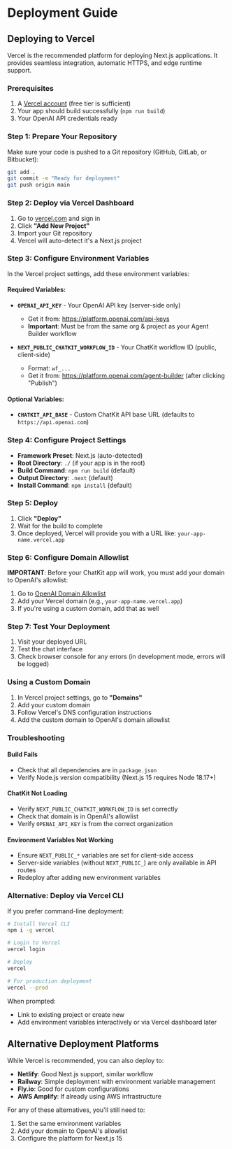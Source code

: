 # Deployment Guide

## Deploying to Vercel

Vercel is the recommended platform for deploying Next.js applications. It provides seamless integration, automatic HTTPS, and edge runtime support.

### Prerequisites

1. A [Vercel account](https://vercel.com/signup) (free tier is sufficient)
2. Your app should build successfully (`npm run build`)
3. Your OpenAI API credentials ready

### Step 1: Prepare Your Repository

Make sure your code is pushed to a Git repository (GitHub, GitLab, or Bitbucket):

```bash
git add .
git commit -m "Ready for deployment"
git push origin main
```

### Step 2: Deploy via Vercel Dashboard

1. Go to [vercel.com](https://vercel.com) and sign in
2. Click **"Add New Project"**
3. Import your Git repository
4. Vercel will auto-detect it's a Next.js project

### Step 3: Configure Environment Variables

In the Vercel project settings, add these environment variables:

#### Required Variables:

- **`OPENAI_API_KEY`** - Your OpenAI API key (server-side only)
  - Get it from: https://platform.openai.com/api-keys
  - **Important**: Must be from the same org & project as your Agent Builder workflow

- **`NEXT_PUBLIC_CHATKIT_WORKFLOW_ID`** - Your ChatKit workflow ID (public, client-side)
  - Format: `wf_...`
  - Get it from: https://platform.openai.com/agent-builder (after clicking "Publish")

#### Optional Variables:

- **`CHATKIT_API_BASE`** - Custom ChatKit API base URL (defaults to `https://api.openai.com`)

### Step 4: Configure Project Settings

- **Framework Preset**: Next.js (auto-detected)
- **Root Directory**: `./` (if your app is in the root)
- **Build Command**: `npm run build` (default)
- **Output Directory**: `.next` (default)
- **Install Command**: `npm install` (default)

### Step 5: Deploy

1. Click **"Deploy"**
2. Wait for the build to complete
3. Once deployed, Vercel will provide you with a URL like: `your-app-name.vercel.app`

### Step 6: Configure Domain Allowlist

**IMPORTANT**: Before your ChatKit app will work, you must add your domain to OpenAI's allowlist:

1. Go to [OpenAI Domain Allowlist](https://platform.openai.com/settings/organization/security/domain-allowlist)
2. Add your Vercel domain (e.g., `your-app-name.vercel.app`)
3. If you're using a custom domain, add that as well

### Step 7: Test Your Deployment

1. Visit your deployed URL
2. Test the chat interface
3. Check browser console for any errors (in development mode, errors will be logged)

### Using a Custom Domain

1. In Vercel project settings, go to **"Domains"**
2. Add your custom domain
3. Follow Vercel's DNS configuration instructions
4. Add the custom domain to OpenAI's domain allowlist

### Troubleshooting

#### Build Fails
- Check that all dependencies are in `package.json`
- Verify Node.js version compatibility (Next.js 15 requires Node 18.17+)

#### ChatKit Not Loading
- Verify `NEXT_PUBLIC_CHATKIT_WORKFLOW_ID` is set correctly
- Check that domain is in OpenAI's allowlist
- Verify `OPENAI_API_KEY` is from the correct organization

#### Environment Variables Not Working
- Ensure `NEXT_PUBLIC_*` variables are set for client-side access
- Server-side variables (without `NEXT_PUBLIC_`) are only available in API routes
- Redeploy after adding new environment variables

### Alternative: Deploy via Vercel CLI

If you prefer command-line deployment:

```bash
# Install Vercel CLI
npm i -g vercel

# Login to Vercel
vercel login

# Deploy
vercel

# For production deployment
vercel --prod
```

When prompted:
- Link to existing project or create new
- Add environment variables interactively or via Vercel dashboard later

## Alternative Deployment Platforms

While Vercel is recommended, you can also deploy to:

- **Netlify**: Good Next.js support, similar workflow
- **Railway**: Simple deployment with environment variable management
- **Fly.io**: Good for custom configurations
- **AWS Amplify**: If already using AWS infrastructure

For any of these alternatives, you'll still need to:
1. Set the same environment variables
2. Add your domain to OpenAI's allowlist
3. Configure the platform for Next.js 15

